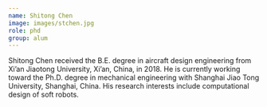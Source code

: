 ```yaml
---
name: Shitong Chen
image: images/stchen.jpg
role: phd
group: alum
---
```


Shitong Chen received the B.E. degree in aircraft design engineering from Xi’an Jiaotong University, Xi’an, China, in 2018. He is currently working toward the Ph.D. degree in mechanical engineering with Shanghai Jiao Tong University, Shanghai, China.
His research interests include computational design of soft robots.